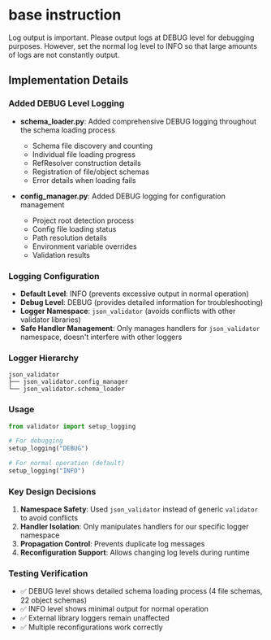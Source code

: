 # base instruction
Log output is important. Please output logs at DEBUG level for debugging purposes. However, set the normal log level to INFO so that large amounts of logs are not constantly output.

## Implementation Details

### Added DEBUG Level Logging
- **schema_loader.py**: Added comprehensive DEBUG logging throughout the schema loading process
  - Schema file discovery and counting
  - Individual file loading progress
  - RefResolver construction details
  - Registration of file/object schemas
  - Error details when loading fails

- **config_manager.py**: Added DEBUG logging for configuration management
  - Project root detection process
  - Config file loading status
  - Path resolution details
  - Environment variable overrides
  - Validation results

### Logging Configuration
- **Default Level**: INFO (prevents excessive output in normal operation)
- **Debug Level**: DEBUG (provides detailed information for troubleshooting)
- **Logger Namespace**: `json_validator` (avoids conflicts with other validator libraries)
- **Safe Handler Management**: Only manages handlers for `json_validator` namespace, doesn't interfere with other loggers

### Logger Hierarchy
```
json_validator
├── json_validator.config_manager
└── json_validator.schema_loader
```

### Usage
```python
from validator import setup_logging

# For debugging
setup_logging("DEBUG")

# For normal operation (default)
setup_logging("INFO")
```

### Key Design Decisions
1. **Namespace Safety**: Used `json_validator` instead of generic `validator` to avoid conflicts
2. **Handler Isolation**: Only manipulates handlers for our specific logger namespace
3. **Propagation Control**: Prevents duplicate log messages
4. **Reconfiguration Support**: Allows changing log levels during runtime

### Testing Verification
- ✅ DEBUG level shows detailed schema loading process (4 file schemas, 22 object schemas)
- ✅ INFO level shows minimal output for normal operation
- ✅ External library loggers remain unaffected
- ✅ Multiple reconfigurations work correctly